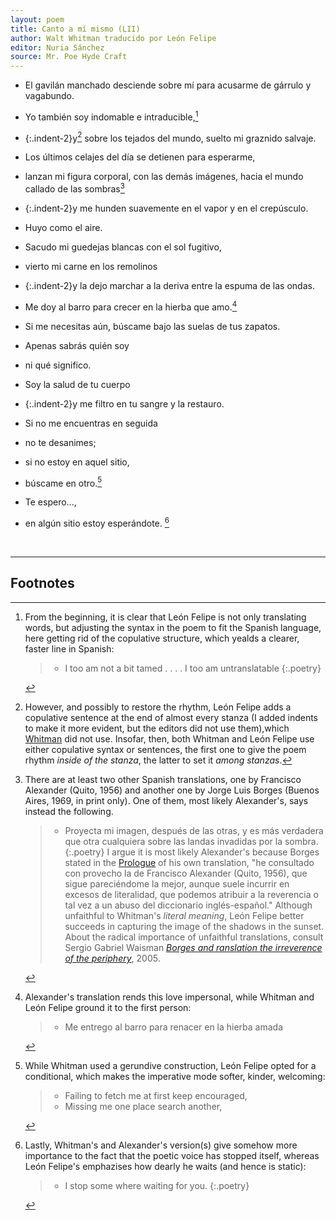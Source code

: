 ```yaml
---
layout: poem
title: Canto a mí mismo (LII)
author: Walt Whitman traducido por León Felipe 
editor: Nuria Sánchez
source: Mr. Poe Hyde Craft
---
```


- El gavilán manchado desciende sobre mí para acusarme de gárrulo y vagabundo. 
- Yo también soy indomable e intraducible,[^fn1]
- {:.indent-2}y[^fn2] sobre los tejados del mundo, suelto mi graznido salvaje. 
  
- Los últimos celajes del día se detienen para esperarme,
- lanzan mi figura corporal, con las demás imágenes, hacia el mundo callado de las sombras[^fn3]
- {:.indent-2}y me hunden suavemente en el vapor y en el crepúsculo.

- Huyo como el aire.
- Sacudo mi guedejas blancas con el sol fugitivo,
- vierto mi carne en los remolinos
- {:.indent-2}y la dejo marchar a la deriva entre la espuma de las ondas.

- Me doy al barro para crecer en la hierba que amo.[^fn4]
- Si me necesitas aún, búscame bajo las suelas de tus zapatos.
  
- Apenas sabrás quién soy
- ni qué significo.
- Soy la salud de tu cuerpo
- {:.indent-2}y me filtro en tu sangre y la restauro.

- Si no me encuentras en seguida
- no te desanimes;
- si no estoy en aquel sitio,
- búscame en otro.[^fn5]
- Te espero...,
- en algún sitio estoy esperándote. [^fn6]

<br>

---

## Footnotes

[^fn1]:

	From the beginning, it is clear that León Felipe is not only translating words, but adjusting the syntax
 in the poem to fit the Spanish language, here getting rid of the copulative structure, which yealds a clearer, faster line in Spanish:

	> - I too am not a bit tamed . . . . I too am untranslatable
	{:.poetry}

[^fn2]: However, and possibly to restore the rhythm, León Felipe adds a copulative sentence at the end of almost every stanza (I added indents to make it more evident, but the editors did not use them),which [Whitman](https://whitmanarchive.org/item/uva.00570) did not use. Insofar, then, both Whitman and León Felipe use either copulative syntax or sentences, the first one to give the poem rhythm *inside of the stanza*, the latter to set it *among stanzas*.

[^fn3]: 
	There are at least two other Spanish translations, one by Francisco Alexander (Quito, 1956) and another one by Jorge Luis Borges (Buenos Aires, 1969, in print only). One of them, most likely Alexander's, says instead the following. 
	

	> - Proyecta mi imagen, después de las otras, y es más verdadera que otra cualquiera sobre las landas invadidas por la sombra.
 {:.poetry}
	I argue it is most likely Alexander's because Borges stated in the [Prologue](https://circulodepoesia.com/2019/05/jorge-luis-borges-sobre-walt-whitman/) of his own translation, "he consultado con provecho la de Francisco Alexander (Quito, 1956), que sigue pareciéndome la mejor, aunque suele incurrir en excesos de literalidad, que podemos atribuir a la reverencia o tal vez a un abuso del diccionario inglés-español." Although unfaithful to Whitman's *literal meaning*, León Felipe better succeeds in capturing the image of the shadows in the sunset. About the radical importance of unfaithful translations, consult Sergio Gabriel Waisman [*Borges and ranslation the irreverence of the periphery*](https://search.library.yale.edu/catalog/13555204), 2005.
 	
[^fn4]: Alexander's translation rends this love impersonal, while Whitman and León Felipe ground it to the first person:
	> - Me entrego al barro para renacer en la hierba amada
 	
  
[^fn5]:  While Whitman used a gerundive construction, León Felipe opted for a conditional, which makes the imperative mode softer, kinder, welcoming:

	> - Failing to fetch me at first keep encouraged,
	> - Missing me one place search another,
 

  [^fn6]: Lastly, Whitman's and Alexander's version(s) give somehow more importance to the fact that the poetic voice has stopped itself, whereas León Felipe's emphazises how dearly he waits (and hence is static):
	> - I stop some where waiting for you.
	 {:.poetry}
 
 
	
 


